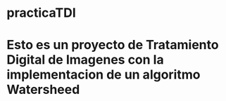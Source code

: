 # practicaTDI

<h1>Esto es un proyecto de Tratamiento Digital de Imagenes con la implementacion de un algoritmo Watersheed</h1>
